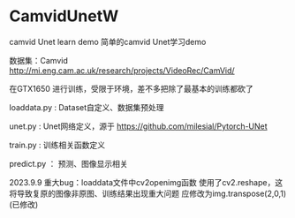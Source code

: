 # CamvidUnetW
camvid Unet learn demo  简单的camvid Unet学习demo

数据集：Camvid http://mi.eng.cam.ac.uk/research/projects/VideoRec/CamVid/

在GTX1650 进行训练，受限于环境，差不多把除了最基本的训练都砍了

loaddata.py : Dataset自定义、数据集预处理

unet.py : Unet网络定义，源于 https://github.com/milesial/Pytorch-UNet

train.py : 训练相关函数定义

predict.py ： 预测、图像显示相关


2023.9.9 重大bug：loaddata文件中cv2openimg函数 使用了cv2.reshape，这将导致复原的图像非原图、训练结果出现重大问题
                  应修改为img.transpose(2,0,1) (已修改)

